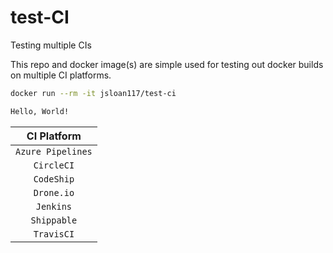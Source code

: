 # test-CI

Testing multiple CIs

This repo and docker image(s) are simple used for testing out docker builds on multiple CI platforms.

```bash
docker run --rm -it jsloan117/test-ci

Hello, World!

```

| CI Platform       |
|:-----------------:|
| `Azure Pipelines` |
| `CircleCI`        |
| `CodeShip`        |
| `Drone.io`        |
| `Jenkins`         |
| `Shippable`       |
| `TravisCI`        |
